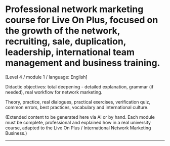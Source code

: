 # Professional network marketing course for Live On Plus, focused on the growth of the network, recruiting, sale, duplication, leadership, international team management and business training.


[Level 4 / module 1 / language: English]

Didactic objectives: total deepening - detailed explanation, grammar (if needed), real workflow for network marketing.

Theory, practice, real dialogues, practical exercises, verification quiz, common errors, best practices, vocabulary and international culture.


(Extended content to be generated here via Ai or by hand. Each module must be complete, professional and explained how in a real university course, adapted to the Live On Plus / International Network Marketing Business.)

---